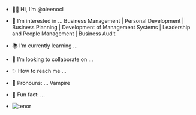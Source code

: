 - 👋🏻 Hi, I’m @aleenocl
- 📖 I’m interested in ... Business Management | Personal Development | Business Planning | Development of Management Systems | Leadership and People Management | Business Audit 
- 📚 I’m currently learning ...

- 🌲 I’m looking to collaborate on ...
- ✨ How to reach me ... 
- 🦇 Pronouns: ... Vampire
- 💫 Fun fact: ...
- ![tenor](https://github.com/aleenocl/aleenocl/assets/157506898/a8c91618-20d5-4613-b0f1-772157d8012a)

<!---
aleenocl/aleenocl is a ✨ special ✨ repository because its `README.md` (this file) appears on your GitHub profile.
You can click the Preview link to take a look at your changes.
--->
